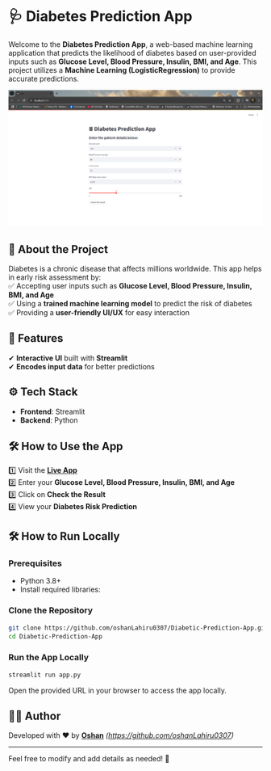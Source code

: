 # 🩺 Diabetes Prediction App  

Welcome to the **Diabetes Prediction App**, a web-based machine learning application that predicts the likelihood of diabetes based on user-provided inputs such as **Glucose Level, Blood Pressure, Insulin, BMI, and Age**. This project utilizes a **Machine Learning (LogisticRegression)** to provide accurate predictions.  

![Diabetes Prediction App](images/app%20-%20Google%20Chrome%202_19_2025%202_49_23%20PM.png)

## 📖 About the Project  
Diabetes is a chronic disease that affects millions worldwide. This app helps in early risk assessment by:  
✅ Accepting user inputs such as **Glucose Level, Blood Pressure, Insulin, BMI, and Age**  
✅ Using a **trained machine learning model** to predict the risk of diabetes  
✅ Providing a **user-friendly UI/UX** for easy interaction  

## 🚀 Features  
✔ **Interactive UI** built with **Streamlit**  
✔ **Encodes input data** for better predictions  

## ⚙️ Tech Stack  
- **Frontend**: Streamlit  
- **Backend**: Python    

## 🛠️ How to Use the App  
1️⃣ Visit the **[Live App](#)**   
2️⃣ Enter your **Glucose Level, Blood Pressure, Insulin, BMI, and Age**  
3️⃣ Click on **Check the Result**  
4️⃣ View your **Diabetes Risk Prediction**  

## 🛠️ How to Run Locally  

### Prerequisites  
- Python 3.8+  
- Install required libraries:  


### Clone the Repository  
```bash  
git clone https://github.com/oshanLahiru0307/Diabetic-Prediction-App.git  
cd Diabetic-Prediction-App  
```

### Run the App Locally  
```bash  
streamlit run app.py  
```
Open the provided URL in your browser to access the app locally.  

## 🧑‍💻 Author  
Developed with ❤️ by **[Oshan](#)** *(https://github.com/oshanLahiru0307)*  


---  
Feel free to modify and add details as needed! 🚀

